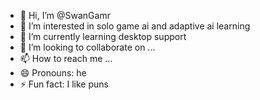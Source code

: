 - 👋 Hi, I’m @SwanGamr
- 👀 I’m interested in solo game ai and adaptive ai learning
- 🌱 I’m currently learning desktop support
- 💞️ I’m looking to collaborate on ...
- 📫 How to reach me ...
- 😄 Pronouns: he
- ⚡ Fun fact: I like puns

<!---
SwanGamr/SwanGamr is a ✨ special ✨ repository because its `README.md` (this file) appears on your GitHub profile.
You can click the Preview link to take a look at your changes.
--->
